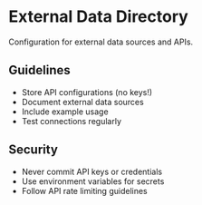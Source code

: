# External Data Directory

Configuration for external data sources and APIs.

## Guidelines
- Store API configurations (no keys!)
- Document external data sources
- Include example usage
- Test connections regularly

## Security
- Never commit API keys or credentials
- Use environment variables for secrets
- Follow API rate limiting guidelines
